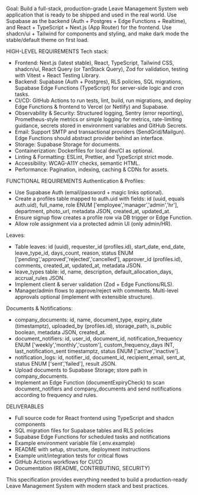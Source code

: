 Goal: Build a full-stack, production-grade Leave Management System web application that is ready to be shipped and used in the real world. Use Supabase as the backend (Auth + Postgres + Edge Functions + Realtime), and React + TypeScript + Next.js (App Router) for the frontend. Use shadcn/ui + Tailwind for components and styling, and make dark mode the stable/default theme on first load.

HIGH-LEVEL REQUIREMENTS
Tech stack:
- Frontend: Next.js (latest stable), React, TypeScript, Tailwind CSS, shadcn/ui, React Query (or TanStack Query), Zod for validation, testing with Vitest + React Testing Library.
- Backend: Supabase (Auth + Postgres), RLS policies, SQL migrations, Supabase Edge Functions (TypeScript) for server-side logic and cron tasks.
- CI/CD: GitHub Actions to run tests, lint, build, run migrations, and deploy Edge Functions & frontend to Vercel (or Netlify) and Supabase.
- Observability & Security: Structured logging, Sentry (error reporting), Prometheus-style metrics or simple logging for metrics, rate-limiting guidance, secrets stored in environment variables and GitHub Secrets.
- Email: Support SMTP and transactional providers (SendGrid/Mailgun). Edge Functions should abstract provider behind an interface.
- Storage: Supabase Storage for documents.
- Containerization: Dockerfiles for local dev/CI as optional.
- Linting & Formatting: ESLint, Prettier, and TypeScript strict mode.
- Accessibility: WCAG-A11Y checks, semantic HTML.
- Performance: Pagination, indexing, caching & CDNs for assets.

FUNCTIONAL REQUIREMENTS
Authentication & Profiles:
- Use Supabase Auth (email/password + magic links optional).
- Create a profiles table mapped to auth.uid with fields: id (uuid, equals auth.uid), full_name, role ENUM ['employee','manager','admin','hr'], department, photo_url, metadata JSON, created_at, updated_at.
- Ensure signup flow creates a profile row via DB trigger or Edge Function.
- Allow role assignment via a protected admin UI (only admin/HR).

Leaves:
- Table leaves: id (uuid), requester_id (profiles.id), start_date, end_date, leave_type_id, days_count, reason, status ENUM ['pending','approved','rejected','cancelled'], approver_id (profiles.id), comments, created_at, updated_at, metadata JSON.
- leave_types table: id, name, description, default_allocation_days, accrual_rules JSON.
- Implement client & server validation (Zod + Edge Functions/RLS).
- Manager/admin flows to approve/reject with comments. Multi-level approvals optional (implement with extensible structure).

Documents & Notifications:
- company_documents: id, name, document_type, expiry_date (timestamptz), uploaded_by (profiles.id), storage_path, is_public boolean, metadata JSON, created_at.
- document_notifiers: id, user_id, document_id, notification_frequency ENUM ['weekly','monthly','custom'], custom_frequency_days INT, last_notification_sent timestamptz, status ENUM ['active','inactive'].
- notification_logs: id, notifier_id, document_id, recipient_email, sent_at, status ENUM ['sent','failed'], result JSON.
- Upload documents to Supabase Storage; store path in company_documents.
- Implement an Edge Function (documentExpiryCheck) to scan document_notifiers and company_documents and send notifications according to frequency and rules.

DELIVERABLES
- Full source code for React frontend using TypeScript and shadcn components
- SQL migration files for Supabase tables and RLS policies
- Supabase Edge Functions for scheduled tasks and notifications
- Example environment variable file (.env.example)
- README with setup, structure, deployment instructions
- Example unit/integration tests for critical flows
- GitHub Actions workflows for CI/CD
- Documentation (README, CONTRIBUTING, SECURITY)

This specification provides everything needed to build a production-ready Leave Management System with modern stack and best practices.